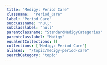 ```yaml
--- 
 title: "Medigy: Period Care" 
 classname:  "Period_Care" 
 label: "Period Care" 
 subclassname: "null" 
 subclasslabel: "null" 
 parentclassname: "StandardMedigyCategories" 
 parentclasslabel: "Medigy" 
 equalentCollections: [] 
 collections: ['Medigy: Period Care']
 aliases:  "/topic/medigy-period-care"  
 searchCategory: "topic" 
---
```

